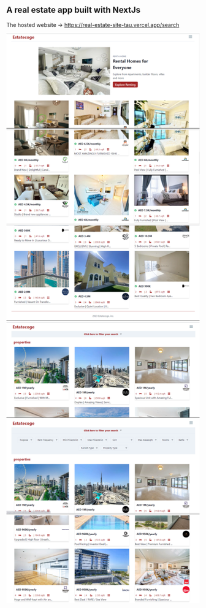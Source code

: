 A real estate app built with NextJs
---
The hosted website -> https://real-estate-site-tau.vercel.app/search

![](./assets/images/image-estateCog-home1.png)
![](./assets/images/image-estateCog-home2.png)
![](./assets/images/image-estateCog-home3.png)
![](./assets/images/image-estateCog-home4.png)
![](./assets/images/image-estateCog-home5.png)
![](./assets/images/image-estateCog-home6.png)
